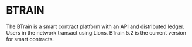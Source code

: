 # BTRAIN
The BTrain is a smart contract platform with an API and distributed ledger. Users in the network transact using Lions. BTrain 5.2 is the current version for smart contracts.
